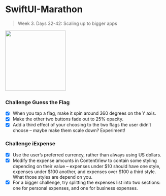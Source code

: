 # SwiftUI-Marathon

> Week 3. Days 32-42: Scaling up to bigger apps

<img src="https://github.com/glbrom/SwiftUI-Marathon/blob/76e3a111cfd0d2c33d34678660ac5c996e21b755/Assets/Week%203/Guess%20the%20Flag.gif" width="190">&nbsp;&nbsp;&nbsp;&nbsp;&nbsp;

### Challenge Guess the Flag
- [x] When you tap a flag, make it spin around 360 degrees on the Y axis.
- [x] Make the other two buttons fade out to 25% opacity.
- [x] Add a third effect of your choosing to the two flags the user didn’t choose – maybe make them scale down? Experiment!

### Challenge iExpense
- [x] Use the user’s preferred currency, rather than always using US dollars.
- [x] Modify the expense amounts in ContentView to contain some styling depending on their value – expenses under $10 should have one style, expenses under $100 another, and expenses over $100 a third style. What those styles are depend on you.
- [x] For a bigger challenge, try splitting the expenses list into two sections: one for personal expenses, and one for business expenses.

